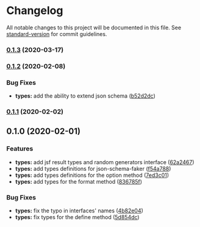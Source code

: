 # Changelog

All notable changes to this project will be documented in this file. See [standard-version](https://github.com/conventional-changelog/standard-version) for commit guidelines.

### [0.1.3](https://github.com/aleksandryackovlev/json-schema-faker-types/compare/v0.1.2...v0.1.3) (2020-03-17)

### [0.1.2](https://github.com/aleksandryackovlev/json-schema-faker-types/compare/v0.1.1...v0.1.2) (2020-02-08)


### Bug Fixes

* **types:** add the ability to extend json schema ([b52d2dc](https://github.com/aleksandryackovlev/json-schema-faker-types/commit/b52d2dc4514c7c55b9c55658523416fb25bae761))

### [0.1.1](https://github.com/aleksandryackovlev/json-schema-faker-types/compare/v0.1.0...v0.1.1) (2020-02-02)

## 0.1.0 (2020-02-01)


### Features

* **types:** add jsf result types and random generators interface ([62a2467](https://github.com/aleksandryackovlev/json-schema-faker-types/commit/62a2467e76ade0418f3d94a5984ea3efb82208c4))
* **types:** add types definitions for json-schema-faker ([f54a788](https://github.com/aleksandryackovlev/json-schema-faker-types/commit/f54a7887e7f4bd842aef448f825e6dbc98537e4b))
* **types:** add types definitions for the option method ([7ed3c01](https://github.com/aleksandryackovlev/json-schema-faker-types/commit/7ed3c01391b1ebebcaf5981ca05fa44b7c56cd5e))
* **types:** add types for the format method ([836785f](https://github.com/aleksandryackovlev/json-schema-faker-types/commit/836785f42cdc9b60fcfc11813d538e0eb992b4b2))


### Bug Fixes

* **types:** fix the typo in interfaces' names ([4b82e04](https://github.com/aleksandryackovlev/json-schema-faker-types/commit/4b82e0483c66a29410ab958e14353bf082b9f28b))
* **types:** fix types for the define method ([5d854dc](https://github.com/aleksandryackovlev/json-schema-faker-types/commit/5d854dc38db7da3637b60da9f0e39004f497727c))
